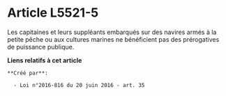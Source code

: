 # Article L5521-5

Les  capitaines et leurs suppléants embarqués sur des navires armés à la  petite pêche ou aux cultures marines ne bénéficient
pas des prérogatives  de puissance publique.

**Liens relatifs à cet article**

	**Créé par**:

	  - Loi n°2016-816 du 20 juin 2016 - art. 35
